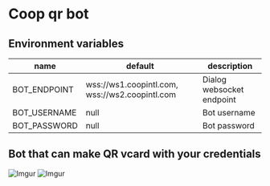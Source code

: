 # Coop qr bot

## Environment variables

| name         | default                                        | description               |
| ------------ | ---------------------------------------------- | ------------------------- |
| BOT_ENDPOINT | wss://ws1.coopintl.com, wss://ws2.coopintl.com | Dialog websocket endpoint |
| BOT_USERNAME | null                                           | Bot username              |
| BOT_PASSWORD | null                                           | Bot password              |

## Bot that can make QR vcard with your credentials

![Imgur](https://i.imgur.com/yy3evjy.png)
![Imgur](https://i.imgur.com/HydJwbi.png)
